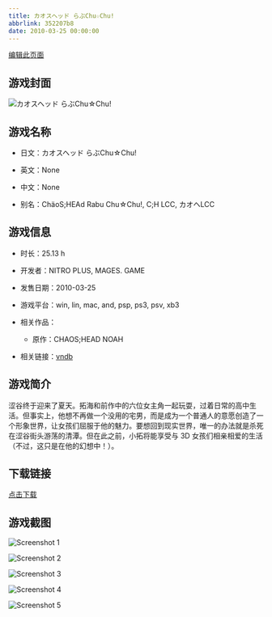 ```yaml
---
title: カオスヘッド らぶChu☆Chu!
abbrlink: 352207b8
date: 2010-03-25 00:00:00
---
```

[编辑此页面](https://github.com/ACG-3/ADV3-source/blob/main/source/_posts/games/%E3%82%AB%E3%82%AA%E3%82%B9%E3%83%98%E3%83%83%E3%83%89%20%E3%82%89%E3%81%B6Chu%E2%98%86Chu%21.md)

## 游戏封面

![カオスヘッド らぶChu☆Chu!](https%3A//pan.timero.xyz/onedrive/img_lib_001/%E3%82%AB%E3%82%AA%E3%82%B9%E3%83%98%E3%83%83%E3%83%89%20%E3%82%89%E3%81%B6Chu%E2%98%86Chu%21_cover.avif)


## 游戏名称

- 日文：カオスヘッド らぶChu☆Chu!
- 英文：None
- 中文：None

- 别名：ChäoS;HEAd Rabu Chu☆Chu!, C;H LCC, カオヘLCC


## 游戏信息

- 时长：25.13 h
- 开发者：NITRO PLUS, MAGES. GAME
- 发售日期：2010-03-25
- 游戏平台：win, lin, mac, and, psp, ps3, psv, xb3
- 相关作品：
   - 原作：CHAOS;HEAD NOAH

- 相关链接：[vndb](https://vndb.org/v3091)


## 游戏简介

涩谷终于迎来了夏天。拓海和前作中的六位女主角一起玩耍，过着日常的高中生活。但事实上，他想不再做一个没用的宅男，而是成为一个普通人的意愿创造了一个形象世界，让女孩们屈服于他的魅力。要想回到现实世界，唯一的办法就是杀死在涩谷街头游荡的清潭。但在此之前，小拓将能享受与 3D 女孩们相亲相爱的生活（不过，这只是在他的幻想中！）。


## 下载链接

[点击下载](https://pan.timero.xyz/onedrive/adv_lib_001/%E3%82%AB%E3%82%AA%E3%82%B9%E3%83%98%E3%83%83%E3%83%89%20%E3%82%89%E3%81%B6Chu%E2%98%86Chu%21)


## 游戏截图


![Screenshot 1](https%3A//pan.timero.xyz/onedrive/img_lib_001/%E3%82%AB%E3%82%AA%E3%82%B9%E3%83%98%E3%83%83%E3%83%89%20%E3%82%89%E3%81%B6Chu%E2%98%86Chu%21_Screenshot_1.avif)

![Screenshot 2](https%3A//pan.timero.xyz/onedrive/img_lib_001/%E3%82%AB%E3%82%AA%E3%82%B9%E3%83%98%E3%83%83%E3%83%89%20%E3%82%89%E3%81%B6Chu%E2%98%86Chu%21_Screenshot_2.avif)

![Screenshot 3](https%3A//pan.timero.xyz/onedrive/img_lib_001/%E3%82%AB%E3%82%AA%E3%82%B9%E3%83%98%E3%83%83%E3%83%89%20%E3%82%89%E3%81%B6Chu%E2%98%86Chu%21_Screenshot_3.avif)

![Screenshot 4](https%3A//pan.timero.xyz/onedrive/img_lib_001/%E3%82%AB%E3%82%AA%E3%82%B9%E3%83%98%E3%83%83%E3%83%89%20%E3%82%89%E3%81%B6Chu%E2%98%86Chu%21_Screenshot_4.avif)

![Screenshot 5](https%3A//pan.timero.xyz/onedrive/img_lib_001/%E3%82%AB%E3%82%AA%E3%82%B9%E3%83%98%E3%83%83%E3%83%89%20%E3%82%89%E3%81%B6Chu%E2%98%86Chu%21_Screenshot_5.avif)

